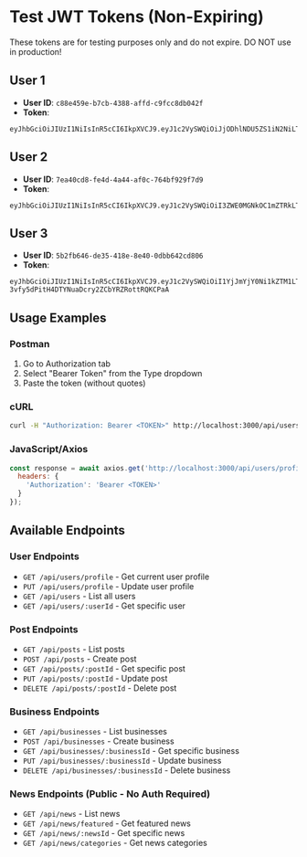 # Test JWT Tokens (Non-Expiring)

These tokens are for testing purposes only and do not expire. DO NOT use in production!

## User 1
- **User ID**: `c88e459e-b7cb-4388-affd-c9fcc8db042f`
- **Token**: 
```
eyJhbGciOiJIUzI1NiIsInR5cCI6IkpXVCJ9.eyJ1c2VySWQiOiJjODhlNDU5ZS1iN2NiLTQzODgtYWZmZC1jOWZjYzhkYjA0MmYiLCJpYXQiOjE3NTM3Mjk4MTB9.ULB_C9KDvRxiy4dXGdub3JwWWLRmk0rPZ6B3BzshMqo
```

## User 2
- **User ID**: `7ea40cd8-fe4d-4a44-af0c-764bf929f7d9`
- **Token**: 
```
eyJhbGciOiJIUzI1NiIsInR5cCI6IkpXVCJ9.eyJ1c2VySWQiOiI3ZWE0MGNkOC1mZTRkLTRhNDQtYWYwYy03NjRiZjkyOWY3ZDkiLCJpYXQiOjE3NTM3Mjk4MTB9.bjdnVATerRazz_oIqUESjaqlU7TmKeG2IN9Zl4EE61o
```

## User 3
- **User ID**: `5b2fb646-de35-418e-8e40-0dbb642cd806`
- **Token**: 
```
eyJhbGciOiJIUzI1NiIsInR5cCI6IkpXVCJ9.eyJ1c2VySWQiOiI1YjJmYjY0Ni1kZTM1LTQxOGUtOGU0MC0wZGJiNjQyY2Q4MDYiLCJpYXQiOjE3NTM3Mjk4MTB9.Wsa-3vfy5dPitH4DTYNuaDcry2ZCbYRZRottRQKCPaA
```

## Usage Examples

### Postman
1. Go to Authorization tab
2. Select "Bearer Token" from the Type dropdown
3. Paste the token (without quotes)

### cURL
```bash
curl -H "Authorization: Bearer <TOKEN>" http://localhost:3000/api/users/profile
```

### JavaScript/Axios
```javascript
const response = await axios.get('http://localhost:3000/api/users/profile', {
  headers: {
    'Authorization': 'Bearer <TOKEN>'
  }
});
```

## Available Endpoints

### User Endpoints
- `GET /api/users/profile` - Get current user profile
- `PUT /api/users/profile` - Update user profile
- `GET /api/users` - List all users
- `GET /api/users/:userId` - Get specific user

### Post Endpoints
- `GET /api/posts` - List posts
- `POST /api/posts` - Create post
- `GET /api/posts/:postId` - Get specific post
- `PUT /api/posts/:postId` - Update post
- `DELETE /api/posts/:postId` - Delete post

### Business Endpoints
- `GET /api/businesses` - List businesses
- `POST /api/businesses` - Create business
- `GET /api/businesses/:businessId` - Get specific business
- `PUT /api/businesses/:businessId` - Update business
- `DELETE /api/businesses/:businessId` - Delete business

### News Endpoints (Public - No Auth Required)
- `GET /api/news` - List news
- `GET /api/news/featured` - Get featured news
- `GET /api/news/:newsId` - Get specific news
- `GET /api/news/categories` - Get news categories